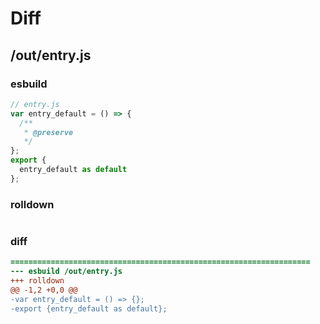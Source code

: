 # Diff
## /out/entry.js
### esbuild
```js
// entry.js
var entry_default = () => {
  /**
   * @preserve
   */
};
export {
  entry_default as default
};
```
### rolldown
```js

```
### diff
```diff
===================================================================
--- esbuild	/out/entry.js
+++ rolldown	
@@ -1,2 +0,0 @@
-var entry_default = () => {};
-export {entry_default as default};

```